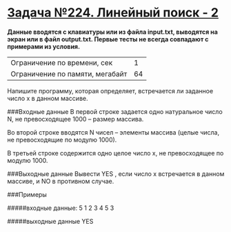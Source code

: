 # [Задача №224. Линейный поиск - 2](http://informatics.mccme.ru/mod/statements/view3.php?id=270&chapterid=224#1)
**Данные вводятся с клавиатуры или из файла input.txt, выводятся на экран или в файл output.txt. Первые тесты не 
всегда совпадают с примерами из условия.**

|  |   | 
|-|-|
|Ограничение по времени, сек	|1|
|Ограничение по памяти, мегабайт|	64|

Напишите программу, которая определяет, встречается ли заданное число x в данном массиве.



###Входные данные
В первой строке задается одно натуральное число N, не превосходящее 1000 – размер массива.

Во второй строке вводятся N чисел – элементы массива (целые числа, не превосходящие по модулю 1000).

В третьей строке содержится одно целое число x, не превосходящее по модулю 1000.

###Выходные данные
Вывести YES , если число x встречается в данном массиве, и NO в противном случае.

###Примеры

#####входные данные:
    5
    1 2 3 4 5
    3

#####выходные данные
    YES

